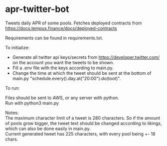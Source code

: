 # apr-twitter-bot

Tweets daily APR of some pools. Fetches deployed contracts from https://docs.tempus.finance/docs/deployed-contracts  
  
Requirements can be found in requirements.txt.  
  
  
To initialize:
  
- Generate all twitter api keys/secrets from https://developer.twitter.com/ on the account you want the tweets to be shown.  
- Fill a .env file with the keys according to main.py.  
- Change the time at which the tweet should be sent at the bottom of main.py "schedule.every().day.at("20:00").do(toot)".
  
  
To run:  

Files should be sent to AWS, or any server with python.  
Run with python3 main.py  
  
  
  
Notes:  
The maximum character limit of a tweet is 280 characters. So if the amount of pools grow bigger, the tweet text should be changed according to likings, which can also be done easily in main.py.  
Current generated tweet has 225 characters, with every pool being +- 18 chars. 
